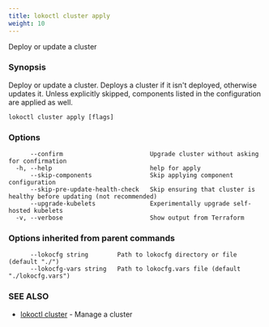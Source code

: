 ```yaml
---
title: lokoctl cluster apply
weight: 10
---
```


Deploy or update a cluster

### Synopsis

Deploy or update a cluster.
Deploys a cluster if it isn't deployed, otherwise updates it.
Unless explicitly skipped, components listed in the configuration are applied as well.

```
lokoctl cluster apply [flags]
```

### Options

```
      --confirm                        Upgrade cluster without asking for confirmation
  -h, --help                           help for apply
      --skip-components                Skip applying component configuration
      --skip-pre-update-health-check   Skip ensuring that cluster is healthy before updating (not recommended)
      --upgrade-kubelets               Experimentally upgrade self-hosted kubelets
  -v, --verbose                        Show output from Terraform
```

### Options inherited from parent commands

```
      --lokocfg string        Path to lokocfg directory or file (default "./")
      --lokocfg-vars string   Path to lokocfg.vars file (default "./lokocfg.vars")
```

### SEE ALSO

* [lokoctl cluster](lokoctl_cluster.md)	 - Manage a cluster

